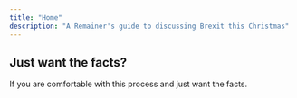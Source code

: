 ```yaml
---
title: "Home"
description: "A Remainer's guide to discussing Brexit this Christmas"
---
```


## Just want the facts?

If you are comfortable with this process and just want the facts.
